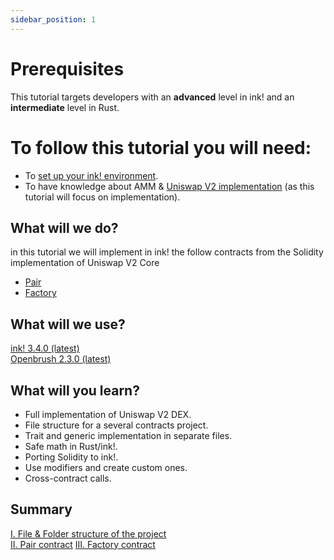```yaml
---
sidebar_position: 1
---
```


# Prerequisites

This tutorial targets developers with an **advanced** level in ink! and an **intermediate** level in Rust.

# To follow this tutorial you will need:
- To [set up your ink! environment](../../XVM%20and%20WASM/setup_your_ink_environment.md).
- To have knowledge about AMM & [Uniswap V2 implementation](https://docs.uniswap.org/contracts/v2/overview) (as this tutorial will focus on implementation).

## What will we do?

in this tutorial we will implement in ink! the follow contracts from the Solidity implementation of Uniswap V2 Core
- [Pair](https://github.com/Uniswap/v2-core/blob/master/contracts/UniswapV2Pair.sol)
- [Factory](https://github.com/Uniswap/v2-core/blob/master/contracts/UniswapV2Factory.sol)

## What will we use?
[ink! 3.4.0 (latest)](https://github.com/paritytech/ink/tree/v3.4.0)   
[Openbrush 2.3.0 (latest)](https://github.com/Supercolony-net/openbrush-contracts/tree/v2.3.0)

## What will you learn?
- Full implementation of Uniswap V2 DEX.
- File structure for a several contracts project.
- Trait and generic implementation in separate files.
- Safe math in Rust/ink!.
- Porting Solidity to ink!.
- Use modifiers and create custom ones.
- Cross-contract calls.

## Summary
[I. File & Folder structure of the project](./Structure/file-structure.md)    
[II. Pair contract](./Pair/psp22.md)
[III. Factory contract](./Factory/getters.md)